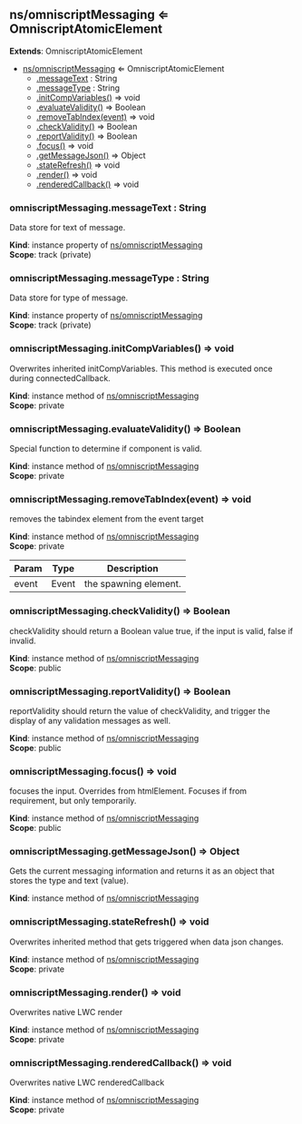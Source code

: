 ## ns/omniscriptMessaging ⇐ OmniscriptAtomicElement

**Extends**: OmniscriptAtomicElement

- [ns/omniscriptMessaging](#markdown-header-nsomniscriptmessaging-omniscriptatomicelement) ⇐ OmniscriptAtomicElement
  - [.messageText](#markdown-header-omniscriptmessagingmessagetext-string) : String
  - [.messageType](#markdown-header-omniscriptmessagingmessagetype-string) : String
  - [.initCompVariables()](#markdown-header-omniscriptmessaginginitcompvariables-void) ⇒ void
  - [.evaluateValidity()](#markdown-header-omniscriptmessagingevaluatevalidity-boolean) ⇒ Boolean
  - [.removeTabIndex(event)](#markdown-header-omniscriptmessagingremovetabindexevent-void) ⇒ void
  - [.checkValidity()](#markdown-header-omniscriptmessagingcheckvalidity-boolean) ⇒ Boolean
  - [.reportValidity()](#markdown-header-omniscriptmessagingreportvalidity-boolean) ⇒ Boolean
  - [.focus()](#markdown-header-omniscriptmessagingfocus-void) ⇒ void
  - [.getMessageJson()](#markdown-header-omniscriptmessaginggetmessagejson-object) ⇒ Object
  - [.stateRefresh()](#markdown-header-omniscriptmessagingstaterefresh-void) ⇒ void
  - [.render()](#markdown-header-omniscriptmessagingrender-void) ⇒ void
  - [.renderedCallback()](#markdown-header-omniscriptmessagingrenderedcallback-void) ⇒ void

### omniscriptMessaging.messageText : String

Data store for text of message.

**Kind**: instance property of [ns/omniscriptMessaging](#markdown-header-nsomniscriptmessaging-omniscriptatomicelement)  
**Scope**: track (private)

### omniscriptMessaging.messageType : String

Data store for type of message.

**Kind**: instance property of [ns/omniscriptMessaging](#markdown-header-nsomniscriptmessaging-omniscriptatomicelement)  
**Scope**: track (private)

### omniscriptMessaging.initCompVariables() ⇒ void

Overwrites inherited initCompVariables. This method is executed once during connectedCallback.

**Kind**: instance method of [ns/omniscriptMessaging](#markdown-header-nsomniscriptmessaging-omniscriptatomicelement)  
**Scope**: private

### omniscriptMessaging.evaluateValidity() ⇒ Boolean

Special function to determine if component is valid.

**Kind**: instance method of [ns/omniscriptMessaging](#markdown-header-nsomniscriptmessaging-omniscriptatomicelement)  
**Scope**: private

### omniscriptMessaging.removeTabIndex(event) ⇒ void

removes the tabindex element from the event target

**Kind**: instance method of [ns/omniscriptMessaging](#markdown-header-nsomniscriptmessaging-omniscriptatomicelement)  
**Scope**: private

| Param | Type  | Description           |
| ----- | ----- | --------------------- |
| event | Event | the spawning element. |

### omniscriptMessaging.checkValidity() ⇒ Boolean

checkValidity should return a Boolean value true, if the input is valid, false if invalid.

**Kind**: instance method of [ns/omniscriptMessaging](#markdown-header-nsomniscriptmessaging-omniscriptatomicelement)  
**Scope**: public

### omniscriptMessaging.reportValidity() ⇒ Boolean

reportValidity should return the value of checkValidity, and trigger the display of any
validation messages as well.

**Kind**: instance method of [ns/omniscriptMessaging](#markdown-header-nsomniscriptmessaging-omniscriptatomicelement)  
**Scope**: public

### omniscriptMessaging.focus() ⇒ void

focuses the input. Overrides from htmlElement. Focuses if from requirement, but only temporarily.

**Kind**: instance method of [ns/omniscriptMessaging](#markdown-header-nsomniscriptmessaging-omniscriptatomicelement)  
**Scope**: public

### omniscriptMessaging.getMessageJson() ⇒ Object

Gets the current messaging information and returns it as an object that stores the type and text (value).

**Kind**: instance method of [ns/omniscriptMessaging](#markdown-header-nsomniscriptmessaging-omniscriptatomicelement)

### omniscriptMessaging.stateRefresh() ⇒ void

Overwrites inherited method that gets triggered when data json changes.

**Kind**: instance method of [ns/omniscriptMessaging](#markdown-header-nsomniscriptmessaging-omniscriptatomicelement)  
**Scope**: private

### omniscriptMessaging.render() ⇒ void

Overwrites native LWC render

**Kind**: instance method of [ns/omniscriptMessaging](#markdown-header-nsomniscriptmessaging-omniscriptatomicelement)  
**Scope**: private

### omniscriptMessaging.renderedCallback() ⇒ void

Overwrites native LWC renderedCallback

**Kind**: instance method of [ns/omniscriptMessaging](#markdown-header-nsomniscriptmessaging-omniscriptatomicelement)  
**Scope**: private
